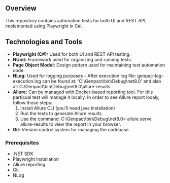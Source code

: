 ## Overview
This repository contains automation tests for both UI and REST API, implemented using Playwright in C#.

## Technologies and Tools
- **Playwright (C#):** Used for both UI and REST API testing.
- **NUnit:** Framework used for organizing and running tests.
- **Page Object Model:** Design pattern used for maintaining test automation code.
- **NLog:** Used for logging purposes - After execution log file: genpac-log-execution.log
            can be found at: 'C:\Genpact\bin\Debug\net8.0'
            and also at: C:\Genpact\bin\Debug\net8.0\allure-results
- **Allure:** Can be managed with Docker-based reporting tool.
              For this particual test will manage it locally. In order to see Allure report
              localy, follow those steps:
  1. Install Allure CLI (you'll need java installation)
  2. Run the tests to generate Allure results
  3. Use the command: C:\Genpact\bin\Debug\net8.0> allure serve allure-results to view the report in your browser.
- **Git:** Version control system for managing the codebase.


### Prerequisites
- .NET SDK
- Playwright Installation
- Allure reporting
- Git
- NLog
